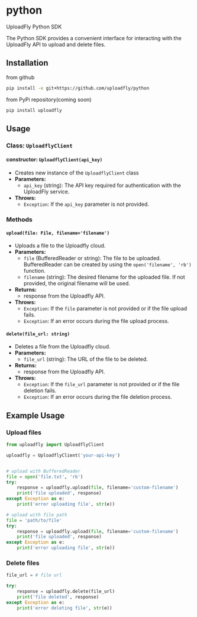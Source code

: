 # python

UploadFly Python SDK

The Python SDK provides a convenient interface for interacting with the UploadFly API to upload and delete files.

## Installation

from github

```bash
pip install -e git+https://github.com/uploadfly/python
```

from PyPi repository(coming soon)

```bash
pip install uploadfly
```

## Usage

### Class: `UploadflyClient`

#### constructor: `UploadflyClient(api_key)`

- Creates new instance of the `UploadflyClient` class
- **Parameters:**
  - `api_key` (string): The API key required for authentication with the UploadFly service.
- **Throws:**
  - `Exception`: If the `api_key` parameter is not provided.

### Methods

#### `upload(file: File, filename='filename')`

- Uploads a file to the Uploadfly cloud.
- **Parameters:**
  - `file` (BufferedReader or string): The file to be uploaded. BufferedReader can be created by using the `open('filename', 'rb')` function.
  - `filename` (string): The desired filename for the uploaded file. If not provided, the original filename will be used.
- **Returns:**
  - response from the Uploadfly API.
- **Throws:**
  - `Exception`: If the `file` parameter is not provided or if the file upload fails.
  - `Exception`: If an error occurs during the file upload process.

#### `delete(file_url: string)`

- Deletes a file from the Uploadfly cloud.
- **Parameters:**
  - `file_url` (string): The URL of the file to be deleted.
- **Returns:**
  - response from the Uploadfly API.
- **Throws:**
  - `Exception`: If the `file_url` parameter is not provided or if the file deletion fails.
  - `Exception`: If an error occurs during the file deletion process.

## Example Usage

### Upload files

```python
from uploadfly import UploadflyClient

uploadfly = UploadflyClient('your-api-key')


# upload with BufferedReader
file = open('file.txt', 'rb')
try:
    response = uploadfly.upload(file, filename='custom-filename')
    print('file uploaded', response)
except Exception as e:
    print('error uploading file', str(e))

# upload with file path
file = 'path/to/file'
try:
    response = uploadfly.upload(file, filename='custom-filename')
    print('file uploaded', response)
except Exception as e:
    print('error uploading file', str(e))
```

### Delete files

```python
file_url = # file url

try:
    response = uploadfly.delete(file_url)
    print('file deleted', response)
except Exception as e:
    print('error deleting file', str(e))
```

